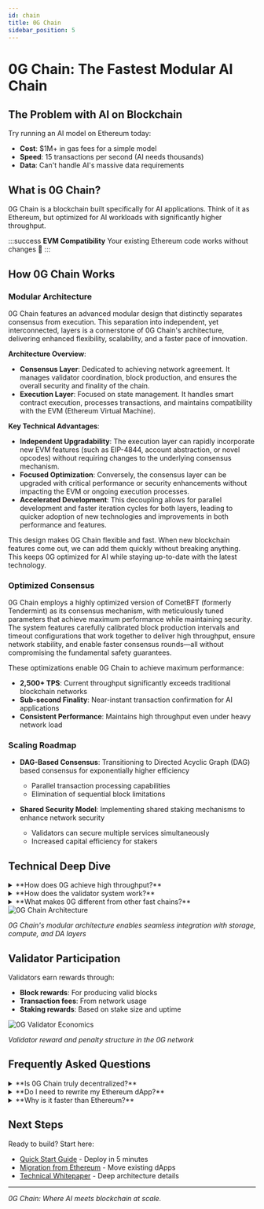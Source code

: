 ```yaml
---
id: chain
title: 0G Chain 
sidebar_position: 5
---
```


# 0G Chain: The Fastest Modular AI Chain

## The Problem with AI on Blockchain

Try running an AI model on Ethereum today:
- **Cost**: $1M+ in gas fees for a simple model
- **Speed**: 15 transactions per second (AI needs thousands)
- **Data**: Can't handle AI's massive data requirements

## What is 0G Chain?

0G Chain is a blockchain built specifically for AI applications. Think of it as Ethereum, but optimized for AI workloads with significantly higher throughput.

:::success **EVM Compatibility**
Your existing Ethereum code works without changes 🤝
:::

## How 0G Chain Works

### Modular Architecture
0G Chain features an advanced modular design that distinctly separates consensus from execution. This separation into independent, yet interconnected, layers is a cornerstone of 0G Chain's architecture, delivering enhanced flexibility, scalability, and a faster pace of innovation.

**Architecture Overview**:
- **Consensus Layer**: Dedicated to achieving network agreement. It manages validator coordination, block production, and ensures the overall security and finality of the chain.
- **Execution Layer**: Focused on state management. It handles smart contract execution, processes transactions, and maintains compatibility with the EVM (Ethereum Virtual Machine).

**Key Technical Advantages**:
- **Independent Upgradability**: The execution layer can rapidly incorporate new EVM features (such as EIP-4844, account abstraction, or novel opcodes) without requiring changes to the underlying consensus mechanism.
- **Focused Optimization**: Conversely, the consensus layer can be upgraded with critical performance or security enhancements without impacting the EVM or ongoing execution processes.
- **Accelerated Development**: This decoupling allows for parallel development and faster iteration cycles for both layers, leading to quicker adoption of new technologies and improvements in both performance and features.

This design makes 0G Chain flexible and fast. When new blockchain features come out, we can add them quickly without breaking anything. This keeps 0G optimized for AI while staying up-to-date with the latest technology.

### Optimized Consensus
0G Chain employs a highly optimized version of CometBFT (formerly Tendermint) as its consensus mechanism, with meticulously tuned parameters that achieve maximum performance while maintaining security. The system features carefully calibrated block production intervals and timeout configurations that work together to deliver high throughput, ensure network stability, and enable faster consensus rounds—all without compromising the fundamental safety guarantees.


These optimizations enable 0G Chain to achieve maximum performance:
- **2,500+ TPS**: Current throughput significantly exceeds traditional blockchain networks
- **Sub-second Finality**: Near-instant transaction confirmation for AI applications
- **Consistent Performance**: Maintains high throughput even under heavy network load

### Scaling Roadmap
- **DAG-Based Consensus**: Transitioning to Directed Acyclic Graph (DAG) based consensus for exponentially higher efficiency
  - Parallel transaction processing capabilities
  - Elimination of sequential block limitations
  
- **Shared Security Model**: Implementing shared staking mechanisms to enhance network security
  - Validators can secure multiple services simultaneously
  - Increased capital efficiency for stakers

## Technical Deep Dive

<details>
<summary>**How does 0G achieve high throughput?**</summary>

Currently achieves 2,500 TPS through:

1. **Optimized CometBFT**: Highly efficient consensus based on Tendermint
2. **Efficient block production**: Tuned for AI-scale data processing
3. **Fast finality**: Sub-second transaction confirmation

**Future scaling** will add:
- Multiple parallel consensus networks
- Dynamic capacity expansion
- Automatic load balancing

</details>

<details>
<summary>**How does the validator system work?**</summary>

**Staking & Consensus**:
- Validators stake 0G tokens to participate
- CometBFT ensures Byzantine fault tolerance

**Rewards**:
- Block production rewards
- Transaction fee collection
- Staking yields proportional to stake size

**Node Selection**:
- VRF (Verifiable Random Function) for fair validator selection
- Prevents collusion and ensures decentralization

</details>

<details>
<summary>**What makes 0G different from other fast chains?**</summary>

Unlike general-purpose "fast" blockchains:

- **AI-First Design**: Data structures optimized for AI workloads
- **Modular Architecture**: Upgrade components independently
- **EVM + More**: Start with Ethereum compatibility, expand to other VMs
- **Purpose-Built**: Not retrofitted - designed from scratch for AI

</details>

<div style={{textAlign: 'center'}}>
  <img src="/img/broadcasted to 0G Consensus.png" alt="0G Chain Architecture" style={{maxWidth: '100%'}} />
  <p><em>0G Chain's modular architecture enables seamless integration with storage, compute, and DA layers</em></p>
</div>

## Validator Participation

Validators earn rewards through:
- **Block rewards**: For producing valid blocks
- **Transaction fees**: From network usage
- **Staking rewards**: Based on stake size and uptime

<div style={{textAlign: 'center'}}>
  <img src="/img/0G Consensus.png" alt="0G Validator Economics" style={{maxWidth: '100%'}} />
  <p><em>Validator reward and penalty structure in the 0G network</em></p>
</div>

## Frequently Asked Questions

<details>
<summary>**Is 0G Chain truly decentralized?**</summary>

Yes! 0G Chain operates with a permissionless, globally distributed validator set using proof-of-stake consensus. No single entity controls the network.

</details>

<details>
<summary>**Do I need to rewrite my Ethereum dApp?**</summary>

No! Full EVM compatibility means your Solidity code deploys without changes. The only differences you'll notice are speed and cost improvements.

</details>

<details>
<summary>**Why is it faster than Ethereum?**</summary>

0G Chain is purpose-built for AI workloads, while Ethereum is general-purpose. We achieve speed through:
- Optimized consensus mechanism (CometBFT)
- AI-specific data structures
- Focused use case optimization
</details>


## Next Steps

Ready to build? Start here:
- [Quick Start Guide](/docs/developer-hub/getting-started.md) - Deploy in 5 minutes
- [Migration from Ethereum](/docs/developer-hub/building-on-0g/contracts-on-0g/deploy-contracts.md) - Move existing dApps
- [Technical Whitepaper](/docs/resources/whitepaper.md) - Deep architecture details

---

*0G Chain: Where AI meets blockchain at scale.*
